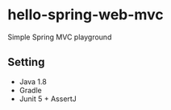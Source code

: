 # hello-spring-web-mvc

Simple Spring MVC playground

## Setting

- Java 1.8
- Gradle
- Junit 5 + AssertJ
